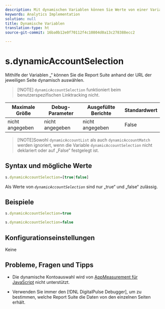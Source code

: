 ```yaml
---
description: Mit dynamischen Variablen können Sie Werte von einer Variablen in eine andere kopieren, ohne die vollständigen Werte mehrfach in die Bildanforderung auf Ihrer Site eingeben zu müssen.
keywords: Analytics Implementation
solution: null
title: Dynamische Variablen
translation-type: ht
source-git-commit: 16ba0b12e0f70112f4c10804d0a13c278388ecc2

---
```



# s.dynamicAccountSelection

Mithilfe der Variablen „“ können Sie die Report Suite anhand der URL der jeweiligen Seite dynamisch auswählen.

> [!NOTE] `dynamicAccountSelection` funktioniert beim benutzerspezifischen Linktracking nicht.

| Maximale Größe | Debug-Parameter | Ausgefüllte Berichte | Standardwert |
|---|---|---|---|
| nicht angegeben | nicht angegeben | nicht angegeben | False |

> [!NOTE]Sowohl `dynamicAccountList` als auch `dynamicAccountMatch` werden ignoriert, wenn die Variable `dynamicAccountSelection` nicht deklariert oder auf „False“ festgelegt ist.

## Syntax und mögliche Werte

```js
s.dynamicAccountSelection=[true|false]
```

Als Werte von *`dynamicAccountSelection`* sind nur „true“ und „false“ zulässig.

## Beispiele

```js
s.dynamicAccountSelection=true
```

```js
s.dynamicAccountSelection=false
```

## Konfigurationseinstellungen

Keine

## Probleme, Fragen und Tipps

* Die dynamische Kontoauswahl wird von [AppMeasurement für JavaScript](https://docs.adobe.com/content/help/de-DE/analytics/implementation/javascript-implementation/appmeasurement-js/appmeasure-mjs.html) nicht unterstützt.

* Verwenden Sie immer den [!DNL DigitalPulse Debugger], um zu bestimmen, welche Report Suite die Daten von den einzelnen Seiten erhält.
